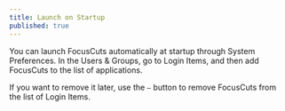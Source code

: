```yaml
---
title: Launch on Startup
published: true
---
```

You can launch FocusCuts automatically at startup through System Preferences. In the Users & Groups, go to Login 
Items, and then add FocusCuts to the list of applications. 

If you want to remove it later, use the `—` button to remove FocusCuts from the list of Login Items.